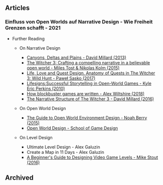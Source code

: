 ## Articles

### Einfluss von Open Worlds auf Narrative Design - Wie Freiheit Grenzen schafft - 2021

* Further Reading

  * On Narrative Design
    * [Canyons, Deltas and Plains - David Millard (2013)](http://www.davidmillard.org/2013/07/canyons-deltas-and-plains/)
    * [The Witcher 3: Crafting a compelling narrative in a believable open world - Miles Tost & Nikolas Kolm (2015)](https://www.youtube.com/watch?v=FcRC02jl8E8)
    * [Life, Love and Quest Design. Anatomy of Quests in The Witcher 3: Wild Hunt - Paweł Sasko (2017)](https://www.youtube.com/watch?v=g5TH9KakBDw )
    * [Lifesigns:Successful Storytelling in Open-World Games - Kyle Eric Perkins (2010)](https://etd.ohiolink.edu/!etd.send_file?accession=ouhonors1290205847&disposition=inline)
    * [How blockbuster games are written - Alex Wiltshire (2018)](https://www.pcgamer.com/how-blockbuster-games-are-written/)
    * [The Narrative Structure of The Witcher 3 - David Millard (2016)](https://www.davidmillard.org/2016/12/the-narrative-structure-of-the-witcher-3/)
    
  * On Open World Design
    * [The Guide to Open World Environment Design - Noah Berry (2015)](https://80.lv/articles/skyrim-designer-on-building-virtual-worlds/)
    * [Open World Design - School of Game Design](https://schoolofgamedesign.com/project/open-world-game/)
        
  * On Level Design
    * Ultimate Level Design - Alex Galuzin
    * Create a Map in 11 Days - Alex Galuzin
    * [A Beginner's Guide to Designing Video Game Levels - Mike Stout (2016)](https://gamedevelopment.tutsplus.com/tutorials/a-beginners-guide-to-designing-video-game-levels--cms-25662)
    
  
  
  
  
## Archived
